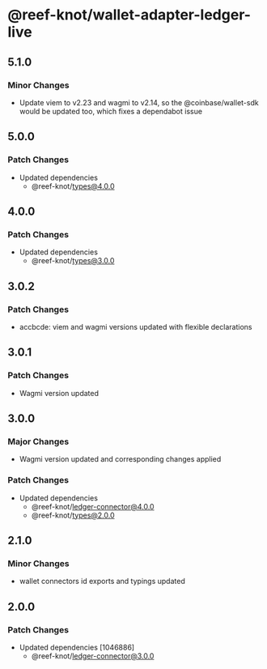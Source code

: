 # @reef-knot/wallet-adapter-ledger-live

## 5.1.0

### Minor Changes

- Update viem to v2.23 and wagmi to v2.14, so the @coinbase/wallet-sdk would be updated too, which fixes a dependabot issue

## 5.0.0

### Patch Changes

- Updated dependencies
  - @reef-knot/types@4.0.0

## 4.0.0

### Patch Changes

- Updated dependencies
  - @reef-knot/types@3.0.0

## 3.0.2

### Patch Changes

- accbcde: viem and wagmi versions updated with flexible declarations

## 3.0.1

### Patch Changes

- Wagmi version updated

## 3.0.0

### Major Changes

- Wagmi version updated and corresponding changes applied

### Patch Changes

- Updated dependencies
  - @reef-knot/ledger-connector@4.0.0
  - @reef-knot/types@2.0.0

## 2.1.0

### Minor Changes

- wallet connectors id exports and typings updated

## 2.0.0

### Patch Changes

- Updated dependencies [1046886]
  - @reef-knot/ledger-connector@3.0.0

